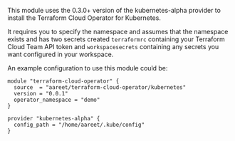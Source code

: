 This module uses the 0.3.0+ version of the kubernetes-alpha provider to install the Terraform Cloud Operator for Kubernetes.

It requires you to specify the namespace and assumes that the namespace exists and has two secrets created `terraformrc` containing your Terraform Cloud Team API token and `workspacesecrets` containing any secrets you want configured in your workspace.

An example configuration to use this module could be:
```
module "terraform-cloud-operator" {
  source  = "aareet/terraform-cloud-operator/kubernetes"
  version = "0.0.1"
  operator_namespace = "demo"
}

provider "kubernetes-alpha" {
  config_path = "/home/aareet/.kube/config"
}
```
